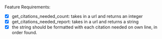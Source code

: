 Feature Requirements:
- [x] get_citations_needed_count:  takes in a url and returns an integer
- [x] get_citations_needed_report:  takes in a url and returns a string
- [x] the string should be formatted with each citation needed on own line, in order found.